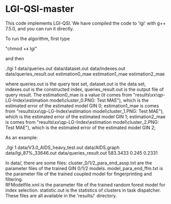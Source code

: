 LGI-QSI-master
==========

This code implements LGI-QSI. We have compiled the code to 'lgi' with g++ 7.5.0, and you can run it directly.

To run the algorithm, first type

"chmod +x lgi"

and then

./lgi 1 data/queries.out data/dataset.out data/indexes.out data/queries_result.out estimation0_mae estimation1_mae estimation2_mae 

where queries.out is the query test set, dataset.out is the data set, indexes.out is the constructed index, queries_result.out is the output file of query result.
The estimation0_mae is a value (it comes from "results\xx\qp-LG-Index\estimation model\cluster_0.PNG: Test MAE"), 
which is the estimated error of the estimated model GIN 0; estimation1_mae is comes from "results\xx\qp-LG-Index\estimation model\cluster_1.PNG: Test MAE"), 
which is the estimated error of the estimated model GIN 1; estimation2_mae is comes from "results\xx\qp-LG-Index\estimation model\cluster_2.PNG: Test MAE"), 
which is the estimated error of the estimated model GIN 2; 

As an example:

./lgi 1 data/V3.0_AIDS_heavy_test.out data/AIDS.graph data/lgi_87%_33646.out data/queries_result.out 583.3433 0.245 0.2331

In data/, there are some files:
cluster_0/1/2_para_end_assp.txt are the parameter files of the trained GIN 0/1/2 models. 
model_para_end_ffm.txt is the parameter file of the trained coupled model for fingerprinting and filtering.  
RFModelfile.xml is the parameter file of the trained random forest model for index selection.
statistic.out is the statistics of clusters in task dispatcher.
These files are all available in the 'results/' directory.

